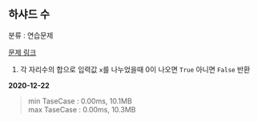 ## 하샤드 수

분류 : 연습문제

[문제 링크](https://programmers.co.kr/learn/courses/30/lessons/12947)

1. 각 자리수의 합으로 입력값 `x`를 나누었을때 0이 나오면 `True` 아니면 `False` 반환

**2020-12-22**

> min TaseCase : 0.00ms, 10.1MB  
> max TaseCase : 0.00ms, 10.3MB  